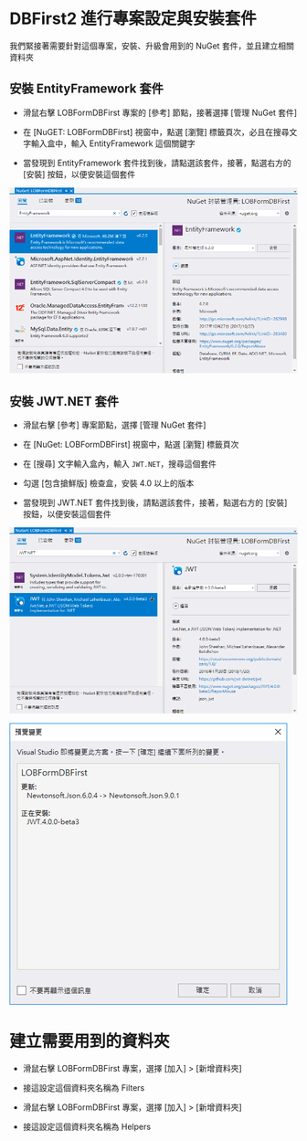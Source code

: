 # DBFirst2 進行專案設定與安裝套件

我們緊接著需要針對這個專案，安裝、升級會用到的 NuGet 套件，並且建立相關資料夾

## 安裝 EntityFramework 套件

* 滑鼠右擊 LOBFormDBFirst 專案的 \[參考] 節點，接著選擇 \[管理 NuGet 套件]

* 在 \[NuGET: LOBFormDBFirst] 視窗中，點選 \[瀏覽] 標籤頁次，必且在搜尋文字輸入盒中，輸入 EntityFramework 這個關鍵字

* 當發現到 EntityFramework 套件找到後，請點選該套件，接著，點選右方的 \[安裝] 按鈕，以便安裝這個套件

![Install NuGet EntityFramework](Images/DBFirst4.png)

## 安裝 JWT.NET 套件

* 滑鼠右擊 \[參考] 專案節點，選擇 \[管理 NuGet 套件]

* 在 \[NuGet: LOBFormDBFirst] 視窗中，點選 \[瀏覽] 標籤頁次

* 在 \[搜尋] 文字輸入盒內，輸入 `JWT.NET`，搜尋這個套件

* 勾選 \[包含搶鮮版] 檢查盒，安裝 4.0 以上的版本

* 當發現到 JWT.NET 套件找到後，請點選該套件，接著，點選右方的 \[安裝] 按鈕，以便安裝這個套件

![JWT.NET](Images/DBFirst5.png)

![JWT.NET](Images/DBFirst6.png)

# 建立需要用到的資料夾

* 滑鼠右擊 LOBFormDBFirst 專案，選擇 \[加入] > \[新增資料夾]

* 接這設定這個資料夾名稱為 Filters

* 滑鼠右擊 LOBFormDBFirst 專案，選擇 \[加入] > \[新增資料夾]

* 接這設定這個資料夾名稱為 Helpers




